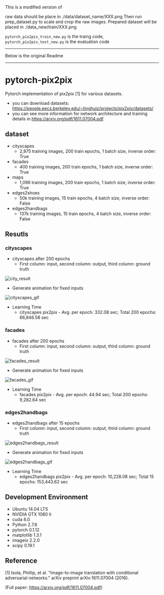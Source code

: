 This is a modified version of

raw data should be place in ./data/dataset_name/XXX.png
Then run prep_dataset.py to scale and crop the raw images.
Prepared dataset will be placed in ./data_new/train/XXX.png

`pytorch_pix2pix_train_new.py` is the traing code, `pytorch_pix2pix_test_new.py` is the evaluation code

-----

Below is the original Readme

-----

# pytorch-pix2pix
Pytorch implementation of pix2pix [1] for various datasets.

* you can download datasets: https://people.eecs.berkeley.edu/~tinghuiz/projects/pix2pix/datasets/
* you can see more information for network architecture and training details in https://arxiv.org/pdf/1611.07004.pdf

## dataset
* cityscapes
  * 2,975 training images, 200 train epochs, 1 batch size, inverse order: True
* facades
  * 400 training images, 200 train epochs, 1 batch size, inverse order: True
* maps
  * 1,096 training images, 200 train epochs, 1 batch size, inverse order: True
* edges2shoes
  * 50k training images, 15 train epochs, 4 batch size, inverse order: False
* edges2handbags
  * 137k training images, 15 train epochs, 4 batch size, inverse order: False

## Resutls
### cityscapes
* cityscapes after 200 epochs
  * First column: input, second column: output, third column: ground truth
  
![city_result](cityscapes_results/cityscapes_200.png)

* Generate animation for fixed inputs

![cityscapes_gif](cityscapes_results/cityscapes_generate_animation.gif)

* Learning Time
  * cityscapes pix2pix - Avg. per epoch: 332.08 sec; Total 200 epochs: 66,846.58 sec
 
### facades
* facades after 200 epochs
  * First column: input, second column: output, third column: ground truth
  
![facades_result](facades_results/facades_200.png)

* Generate animation for fixed inputs

![facades_gif](facades_results/facades_generate_animation.gif)

* Learning Time
  * facades pix2pix - Avg. per epoch: 44.94 sec; Total 200 epochs: 9,282.64 sec
  
### edges2handbags
* edges2handbags after 15 epochs
  * First column: input, second column: output, third column: ground truth
  
![edges2handbags_result](edges2handbags_results/edges2handbags_15.png)

* Generate animation for fixed inputs

![edges2handbags_gif](edges2handbags_results/edges2handbags_generate_animation.gif)

* Learning Time
  * edges2handbags pix2pix - Avg. per epoch: 10,228.08 sec; Total 15 epochs: 153,443.62 sec
  
## Development Environment

* Ubuntu 14.04 LTS
* NVIDIA GTX 1080 ti
* cuda 8.0
* Python 2.7.6
* pytorch 0.1.12
* matplotlib 1.3.1
* imageio 2.2.0
* scipy 0.19.1

## Reference

[1] Isola, Phillip, et al. "Image-to-image translation with conditional adversarial networks." arXiv preprint arXiv:1611.07004 (2016).

(Full paper: https://arxiv.org/pdf/1611.07004.pdf)
